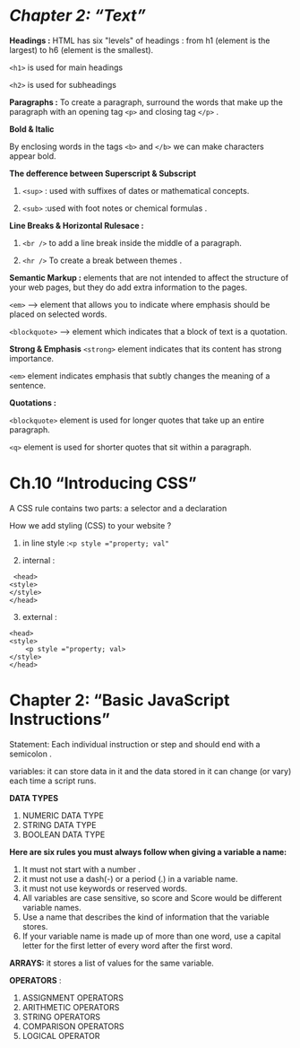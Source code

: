 
# ***Chapter 2: “Text”***
**Headings :** 
HTML has six "levels" of headings : from h1 (element is the largest) to h6 (element is the smallest).

 `<h1>` is used for main headings

`<h2>` is used for subheadings

**Paragraphs :** To create a paragraph, surround  the words that make up the  paragraph with an opening tag `<p>`  and  closing tag `</p>` .


**Bold & Italic**

By enclosing words in the tags  `<b>` and `</b>` we can make characters appear bold.


**The defference between Superscript & Subscript**

1. `<sup>` : used with suffixes of dates or mathematical concepts.

2. `<sub>` :used  with foot notes or chemical formulas .

**Line Breaks & Horizontal Rulesace :**

1. `<br />` to add a line break inside the middle of a paragraph.

2. `<hr />` To create a break between themes .


**Semantic Markup :** elements that are not intended to affect the structure of your web pages, but they do add extra information to the pages. 

  `<em>` --> element that allows you to indicate where emphasis should be placed on selected words.

  `<blockquote>` --> element which indicates that a block of text is a quotation.


  **Strong & Emphasis**
  `<strong>` element indicates that its content has strong importance.

  `<em>` element indicates emphasis that subtly changes the meaning of a sentence.

  **Quotations :**

`<blockquote>` element is used for longer quotes that take up an entire paragraph.

`<q>` element is used for shorter quotes that sit within a paragraph.



# Ch.10 “Introducing CSS”

 A CSS rule contains two parts: a selector and a declaration
 
 How we add styling (CSS) to your website ?
 
 1. in line style :`<p style ="property; val" `


 2. internal : 
 ```
  <head>
<style>
</style>
 </head>
 ```
 3. external :
 ```
 <head>
 <style>
     <p style ="property; val>
 </style>
 </head>
 ```

 # Chapter 2: “Basic JavaScript Instructions” 
  Statement: Each individual instruction or step and should end with a semicolon .

 variables: it can store data in it and the data stored in it can change (or vary) each time a script runs.

 **DATA TYPES**

 1. NUMERIC DATA TYPE  
 2. STRING DATA TYPE
 3. BOOLEAN DATA TYPE


 **Here are six rules you must always follow when giving a variable a name:**

1.  It must not start with a number .
2. it must not use a dash(-) or a period (.) in a variable name. 
3. it must not use keywords or reserved words.
4. All variables are case sensitive, so score and Score would be different variable names.
5. Use a name that describes the kind of information that the variable stores.
6. If your variable name is made up of more than one word, use a capital letter for the first letter of every word after the first word. 

**ARRAYS:** it stores a list of values for the same variable.

**OPERATORS** :
1. ASSIGNMENT OPERATORS 
2. ARITHMETIC OPERATORS 
3. STRING OPERATORS
4. COMPARISON OPERATORS
5. LOGICAL OPERATOR 



